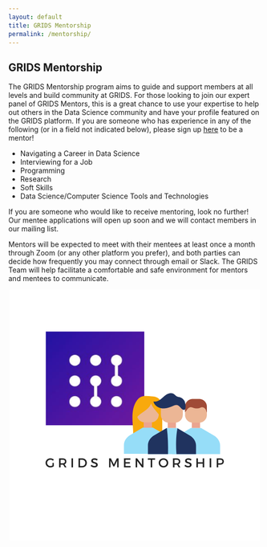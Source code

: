 ```yaml
---
layout: default
title: GRIDS Mentorship
permalink: /mentorship/
---
```

## GRIDS Mentorship

The GRIDS Mentorship program aims to guide and support members at all levels and build community at GRIDS. For those looking to join our expert panel of GRIDS Mentors, this is a great chance to use your expertise to help out others in the Data Science community and have your profile featured on the GRIDS platform. If you are someone who has experience in any of the following (or in a field not indicated below), please sign up [here](https://forms.gle/wiGRvejLSbq9xh8c6) to be a mentor!

- Navigating a Career in Data Science
- Interviewing for a Job
- Programming
- Research
- Soft Skills
- Data Science/Computer Science Tools and Technologies

If you are someone who would like to receive mentoring, look no further! Our mentee applications will open up soon and we will contact members in our mailing list.

Mentors will be expected to meet with their mentees at least once a month through Zoom (or any other platform you prefer), and both parties can decide how frequently you may connect through email or Slack. The GRIDS Team will help facilitate a comfortable and safe environment for mentors and mentees to communicate.

<div align="center"><img align="center" id="mentorship-logo" src="/assets/img/grids_mentorship_logo.png"/></div>
